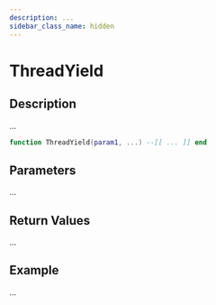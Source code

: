 ```yaml
---
description: ...
sidebar_class_name: hidden
---
```


# ThreadYield

## Description

...

```lua
function ThreadYield(param1, ...) --[[ ... ]] end
```

## Parameters

...

## Return Values

...

## Example

...

